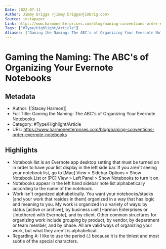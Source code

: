 ```yaml
---
Date: 2022-07-11
Author: Jimmy Briggs <jimmy.briggs@jimbrig.com>
Source: instapaper
Link: https://www.harmonenterprises.com/blog/naming-conventions-order-evernote-notebooks
Tags: ["#Type/Highlight/Article"]
Aliases: ["Gaming the Naming: The ABC's of Organizing Your Evernote Notebooks", "Gaming the Naming: The ABC's of Organizing Your Evernote Notebooks"]
---
```

# Gaming the Naming: The ABC's of Organizing Your Evernote Notebooks

## Metadata
- Author: [[Stacey Harmon]]
- Full Title: Gaming the Naming: The ABC's of Organizing Your Evernote Notebooks
- Category: #Type/Highlight/Article
- URL: https://www.harmonenterprises.com/blog/naming-conventions-order-evernote-notebooks

## Highlights
- Notebook list is an Evernote app desktop setting that must be turned on in order to have your list display in the left side bar. If you aren't seeing your notebook list, go to [Mac] View > Sidebar Options > Show Notebook List or [PC] View > Left Panel > Show Notebooks to turn it on.
- Notebooks appear in the left hand sidebar note list alphabetically according to the name of the notebook.
- Work isn't organized alphabetically. You want your notebooks/stacks [and your work that resides in them] organized in a way that has logic and meaning to you. My work is organized in a variety of ways: by status [active or archive], by business unit [Harmon Enterprises or Untethered with Evernote], and by client. Other common structures for organizing work include grouping by product, by vendor, by department or team member, and by phase. All are valid ways of organizing your work, but what they aren't is alphabetical.
- Regarding A: I like to use the period (.) because it is the tiniest and most subtle of the special characters.
